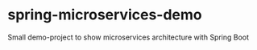 # spring-microservices-demo
Small demo-project to show microservices architecture with Spring Boot 
